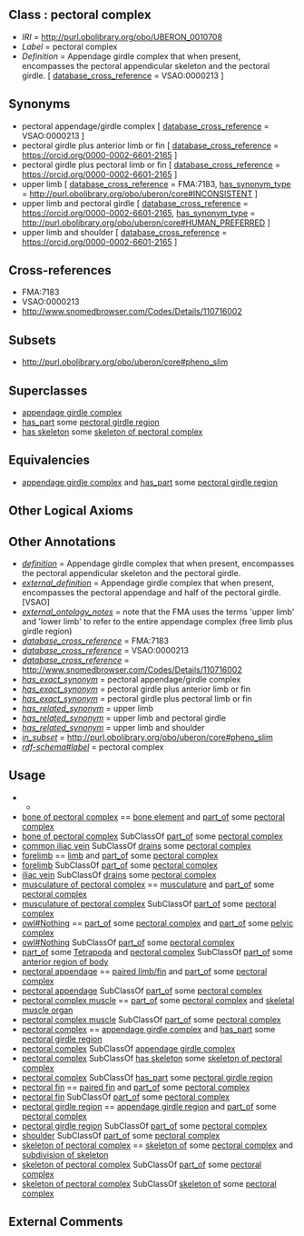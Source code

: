 
## Class : pectoral complex

 * *IRI* = http://purl.obolibrary.org/obo/UBERON_0010708
 * *Label* = pectoral complex
 * *Definition* = Appendage girdle complex that when present, encompasses the pectoral appendicular skeleton and the pectoral girdle. [ [database_cross_reference](../../ef/oboInOwl#hasDbXref.md) = VSAO:0000213 ]

## Synonyms

 * pectoral appendage/girdle complex [ [database_cross_reference](../../ef/oboInOwl#hasDbXref.md) = VSAO:0000213 ]
 * pectoral girdle plus anterior limb or fin [ [database_cross_reference](../../ef/oboInOwl#hasDbXref.md) = https://orcid.org/0000-0002-6601-2165 ]
 * pectoral girdle plus pectoral limb or fin [ [database_cross_reference](../../ef/oboInOwl#hasDbXref.md) = https://orcid.org/0000-0002-6601-2165 ]
 * upper limb [ [database_cross_reference](../../ef/oboInOwl#hasDbXref.md) = FMA:7183, [has_synonym_type](../../pe/oboInOwl#hasSynonymType.md) = http://purl.obolibrary.org/obo/uberon/core#INCONSISTENT ]
 * upper limb and pectoral girdle [ [database_cross_reference](../../ef/oboInOwl#hasDbXref.md) = https://orcid.org/0000-0002-6601-2165, [has_synonym_type](../../pe/oboInOwl#hasSynonymType.md) = http://purl.obolibrary.org/obo/uberon/core#HUMAN_PREFERRED ]
 * upper limb and shoulder [ [database_cross_reference](../../ef/oboInOwl#hasDbXref.md) = https://orcid.org/0000-0002-6601-2165 ]

## Cross-references

 * FMA:7183
 * VSAO:0000213
 * http://www.snomedbrowser.com/Codes/Details/110716002

## Subsets

 * http://purl.obolibrary.org/obo/uberon/core#pheno_slim

## Superclasses

 * [appendage girdle complex](../../UBERON/07/UBERON_0010707.md)
 * [has_part](../../BFO/51/BFO_0000051.md) some [pectoral girdle region](../../UBERON/21/UBERON_0001421.md)
 * [has skeleton](../../RO/51/RO_0002551.md) some [skeleton of pectoral complex](../../UBERON/75/UBERON_0012475.md)

## Equivalencies

 * [appendage girdle complex](../../UBERON/07/UBERON_0010707.md) and [has_part](../../BFO/51/BFO_0000051.md) some [pectoral girdle region](../../UBERON/21/UBERON_0001421.md)

## Other Logical Axioms


## Other Annotations

 * *[definition](../../IAO/15/IAO_0000115.md)* = Appendage girdle complex that when present, encompasses the pectoral appendicular skeleton and the pectoral girdle.
 * *[external_definition](../../UBPROP/01/UBPROP_0000001.md)* = Appendage girdle complex that when present, encompasses the pectoral appendage and half of the pectoral girdle.[VSAO]
 * *[external_ontology_notes](../../UBPROP/12/UBPROP_0000012.md)* = note that the FMA uses the terms 'upper limb' and 'lower limb' to refer to the entire appendage complex (free limb plus girdle region)
 * *[database_cross_reference](../../ef/oboInOwl#hasDbXref.md)* = FMA:7183
 * *[database_cross_reference](../../ef/oboInOwl#hasDbXref.md)* = VSAO:0000213
 * *[database_cross_reference](../../ef/oboInOwl#hasDbXref.md)* = http://www.snomedbrowser.com/Codes/Details/110716002
 * *[has_exact_synonym](../../ym/oboInOwl#hasExactSynonym.md)* = pectoral appendage/girdle complex
 * *[has_exact_synonym](../../ym/oboInOwl#hasExactSynonym.md)* = pectoral girdle plus anterior limb or fin
 * *[has_exact_synonym](../../ym/oboInOwl#hasExactSynonym.md)* = pectoral girdle plus pectoral limb or fin
 * *[has_related_synonym](../../ym/oboInOwl#hasRelatedSynonym.md)* = upper limb
 * *[has_related_synonym](../../ym/oboInOwl#hasRelatedSynonym.md)* = upper limb and pectoral girdle
 * *[has_related_synonym](../../ym/oboInOwl#hasRelatedSynonym.md)* = upper limb and shoulder
 * *[in_subset](../../et/oboInOwl#inSubset.md)* = http://purl.obolibrary.org/obo/uberon/core#pheno_slim
 * *[rdf-schema#label](../../el/rdf-schema#label.md)* = pectoral complex

## Usage

 * -
 * [bone of pectoral complex](../../UBERON/41/UBERON_0010741.md) == [bone element](../../UBERON/74/UBERON_0001474.md) and [part_of](../../BFO/50/BFO_0000050.md) some [pectoral complex](../../UBERON/08/UBERON_0010708.md)
 * [bone of pectoral complex](../../UBERON/41/UBERON_0010741.md) SubClassOf [part_of](../../BFO/50/BFO_0000050.md) some [pectoral complex](../../UBERON/08/UBERON_0010708.md)
 * [common iliac vein](../../UBERON/39/UBERON_0001139.md) SubClassOf [drains](../../RO/79/RO_0002179.md) some [pectoral complex](../../UBERON/08/UBERON_0010708.md)
 * [forelimb](../../UBERON/02/UBERON_0002102.md) == [limb](../../UBERON/01/UBERON_0002101.md) and [part_of](../../BFO/50/BFO_0000050.md) some [pectoral complex](../../UBERON/08/UBERON_0010708.md)
 * [forelimb](../../UBERON/02/UBERON_0002102.md) SubClassOf [part_of](../../BFO/50/BFO_0000050.md) some [pectoral complex](../../UBERON/08/UBERON_0010708.md)
 * [iliac vein](../../UBERON/10/UBERON_0005610.md) SubClassOf [drains](../../RO/79/RO_0002179.md) some [pectoral complex](../../UBERON/08/UBERON_0010708.md)
 * [musculature of pectoral complex](../../UBERON/93/UBERON_0014793.md) == [musculature](../../UBERON/15/UBERON_0001015.md) and [part_of](../../BFO/50/BFO_0000050.md) some [pectoral complex](../../UBERON/08/UBERON_0010708.md)
 * [musculature of pectoral complex](../../UBERON/93/UBERON_0014793.md) SubClassOf [part_of](../../BFO/50/BFO_0000050.md) some [pectoral complex](../../UBERON/08/UBERON_0010708.md)
 * [owl#Nothing](../../ng/owl#Nothing.md) == [part_of](../../BFO/50/BFO_0000050.md) some [pectoral complex](../../UBERON/08/UBERON_0010708.md) and [part_of](../../BFO/50/BFO_0000050.md) some [pelvic complex](../../UBERON/09/UBERON_0010709.md)
 * [owl#Nothing](../../ng/owl#Nothing.md) SubClassOf [part_of](../../BFO/50/BFO_0000050.md) some [pectoral complex](../../UBERON/08/UBERON_0010708.md)
 * [part_of](../../BFO/50/BFO_0000050.md) some [Tetrapoda](../../NCBITaxon/23/NCBITaxon_32523.md) and [pectoral complex](../../UBERON/08/UBERON_0010708.md) SubClassOf [part_of](../../BFO/50/BFO_0000050.md) some [anterior region of body](../../UBERON/53/UBERON_0000153.md)
 * [pectoral appendage](../../UBERON/10/UBERON_0004710.md) == [paired limb/fin](../../UBERON/08/UBERON_0004708.md) and [part_of](../../BFO/50/BFO_0000050.md) some [pectoral complex](../../UBERON/08/UBERON_0010708.md)
 * [pectoral appendage](../../UBERON/10/UBERON_0004710.md) SubClassOf [part_of](../../BFO/50/BFO_0000050.md) some [pectoral complex](../../UBERON/08/UBERON_0010708.md)
 * [pectoral complex muscle](../../UBERON/91/UBERON_0010891.md) == [part_of](../../BFO/50/BFO_0000050.md) some [pectoral complex](../../UBERON/08/UBERON_0010708.md) and [skeletal muscle organ](../../UBERON/92/UBERON_0014892.md)
 * [pectoral complex muscle](../../UBERON/91/UBERON_0010891.md) SubClassOf [part_of](../../BFO/50/BFO_0000050.md) some [pectoral complex](../../UBERON/08/UBERON_0010708.md)
 * [pectoral complex](../../UBERON/08/UBERON_0010708.md) == [appendage girdle complex](../../UBERON/07/UBERON_0010707.md) and [has_part](../../BFO/51/BFO_0000051.md) some [pectoral girdle region](../../UBERON/21/UBERON_0001421.md)
 * [pectoral complex](../../UBERON/08/UBERON_0010708.md) SubClassOf [appendage girdle complex](../../UBERON/07/UBERON_0010707.md)
 * [pectoral complex](../../UBERON/08/UBERON_0010708.md) SubClassOf [has skeleton](../../RO/51/RO_0002551.md) some [skeleton of pectoral complex](../../UBERON/75/UBERON_0012475.md)
 * [pectoral complex](../../UBERON/08/UBERON_0010708.md) SubClassOf [has_part](../../BFO/51/BFO_0000051.md) some [pectoral girdle region](../../UBERON/21/UBERON_0001421.md)
 * [pectoral fin](../../UBERON/51/UBERON_0000151.md) == [paired fin](../../UBERON/34/UBERON_0002534.md) and [part_of](../../BFO/50/BFO_0000050.md) some [pectoral complex](../../UBERON/08/UBERON_0010708.md)
 * [pectoral fin](../../UBERON/51/UBERON_0000151.md) SubClassOf [part_of](../../BFO/50/BFO_0000050.md) some [pectoral complex](../../UBERON/08/UBERON_0010708.md)
 * [pectoral girdle region](../../UBERON/21/UBERON_0001421.md) == [appendage girdle region](../../UBERON/23/UBERON_0007823.md) and [part_of](../../BFO/50/BFO_0000050.md) some [pectoral complex](../../UBERON/08/UBERON_0010708.md)
 * [pectoral girdle region](../../UBERON/21/UBERON_0001421.md) SubClassOf [part_of](../../BFO/50/BFO_0000050.md) some [pectoral complex](../../UBERON/08/UBERON_0010708.md)
 * [shoulder](../../UBERON/67/UBERON_0001467.md) SubClassOf [part_of](../../BFO/50/BFO_0000050.md) some [pectoral complex](../../UBERON/08/UBERON_0010708.md)
 * [skeleton of pectoral complex](../../UBERON/75/UBERON_0012475.md) == [skeleton of](../../RO/76/RO_0002576.md) some [pectoral complex](../../UBERON/08/UBERON_0010708.md) and [subdivision of skeleton](../../UBERON/12/UBERON_0010912.md)
 * [skeleton of pectoral complex](../../UBERON/75/UBERON_0012475.md) SubClassOf [part_of](../../BFO/50/BFO_0000050.md) some [pectoral complex](../../UBERON/08/UBERON_0010708.md)
 * [skeleton of pectoral complex](../../UBERON/75/UBERON_0012475.md) SubClassOf [skeleton of](../../RO/76/RO_0002576.md) some [pectoral complex](../../UBERON/08/UBERON_0010708.md)

## External Comments

